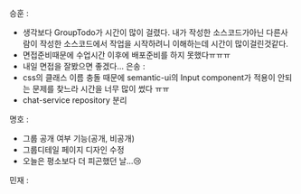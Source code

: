 승훈 :
- 생각보다 GroupTodo가 시간이 많이 걸렸다. 내가 작성한 소스코드가아닌 다른사람이 작성한 소스코드에서 작업을 시작하려니 이해하는데 시간이 많이걸린것같다.
- 면접준비때문에 수업시간 이후에 배포준비를 하지 못했다ㅠㅠㅠ
- 내일 면접을 잘봤으면 좋겠다...
은송 :
- css의 클래스 이름 충돌 때문에 semantic-ui의 Input component가 적용이 안되는 문제를 찾느라 시간을 너무 많이 썼다 ㅠㅠ
- chat-service repository 분리

명호 :  
- 그룹 공개 여부 기능(공개, 비공개)
- 그룹디테일 페이지 디자인 수정
- 오늘은 평소보다 더 피곤했던 날...😢

민재 :
